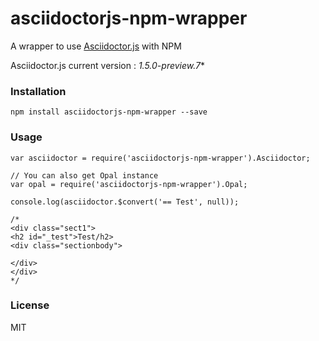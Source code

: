 asciidoctorjs-npm-wrapper
=========================
A wrapper to use [Asciidoctor.js](https://github.com/asciidoctor/asciidoctor.js) with NPM

Asciidoctor.js current version : *1.5.0-preview.7**

### Installation
```
npm install asciidoctorjs-npm-wrapper --save
```

### Usage
```
var asciidoctor = require('asciidoctorjs-npm-wrapper').Asciidoctor;

// You can also get Opal instance
var opal = require('asciidoctorjs-npm-wrapper').Opal;

console.log(asciidoctor.$convert('== Test', null));

/*
<div class="sect1">
<h2 id="_test">Test/h2>
<div class="sectionbody">

</div>
</div>
*/

```

### License
MIT
